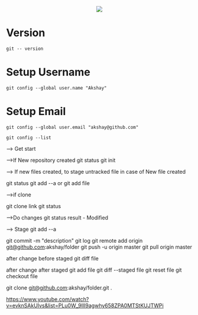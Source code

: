 <div align="center">
  <img src="https://git-scm.com/book/en/v2/images/lifecycle.png">
</div>

# Version
```
git -- version
```

# Setup Username
```
git config --global user.name "Akshay"
```
# Setup Email
```
git config --global user.email "akshay@github.com"
```
```
git config --list
```

--> Get start

-->If New repository created 
git status
git init

--> If new files created, to stage untracked file in case of New file created 

git status
git add --a
or
git add file

-->if clone

git clone link
git status


-->Do changes
git status
result - Modified

--> Stage
git add --a

git commit -m "description"
git log
git remote add origin git@github.com:akshay/folder
git push -u origin master
git pull origin master

after change before staged
git diff file

after change after staged
git add file
git diff --staged file
git reset file
git checkout file 

git clone git@github.com:akshay/folder.git .

https://www.youtube.com/watch?v=evknSAkUIvs&list=PLu0W_9lII9agwhy658ZPA0MTStKUJTWPi
 
